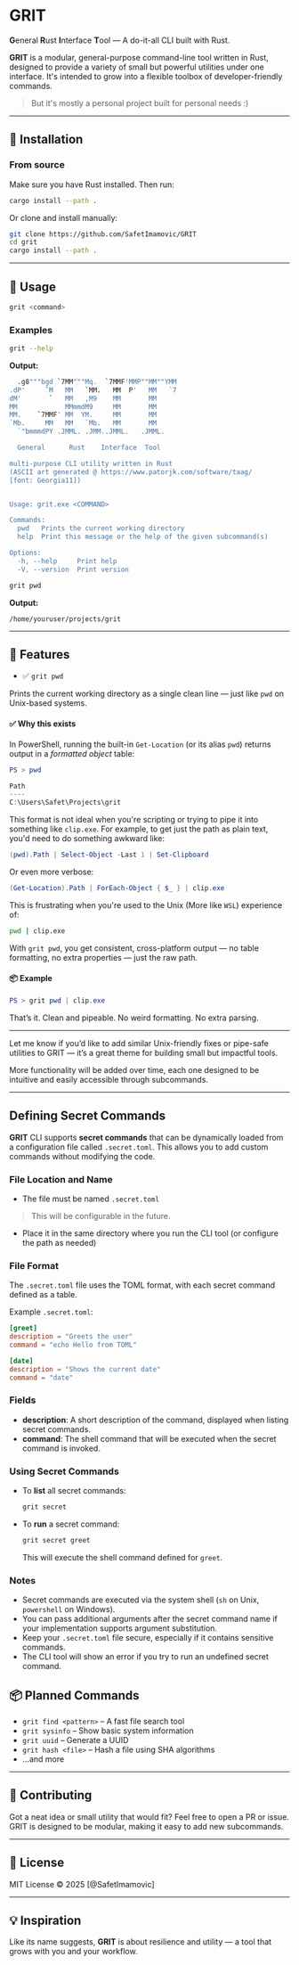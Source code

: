 # GRIT

**G**eneral **R**ust **I**nterface **T**ool — A do-it-all CLI built with Rust.

**GRIT** is a modular, general-purpose command-line tool written in Rust, designed to provide a variety of small but powerful utilities under one interface. It's intended to grow into a flexible toolbox of developer-friendly commands.

> But it's mostly a personal project built for personal needs :)

---

## 🚀 Installation

### From source

Make sure you have Rust installed. Then run:

```bash
cargo install --path .
````

Or clone and install manually:

```bash
git clone https://github.com/SafetImamovic/GRIT
cd grit
cargo install --path .
```

---

## 📝 Usage

```bash
grit <command>
```

### Examples

```bash
grit --help
```
**Output:**
```bash
  .g8"""bgd `7MM"""Mq.  `7MMF'MMP""MM""YMM
.dP'     `M   MM   `MM.   MM  P'   MM   `7
dM'       `   MM   ,M9    MM       MM
MM            MMmmdM9     MM       MM
MM.    `7MMF' MM  YM.     MM       MM
`Mb.     MM   MM   `Mb.   MM       MM
  `"bmmmdPY .JMML. .JMM..JMML.   .JMML.

  General      Rust    Interface  Tool

multi-purpose CLI utility written in Rust
(ASCII art generated @ https://www.patorjk.com/software/taag/
[font: Georgia11])


Usage: grit.exe <COMMAND>

Commands:
  pwd   Prints the current working directory
  help  Print this message or the help of the given subcommand(s)

Options:
  -h, --help     Print help
  -V, --version  Print version
```

```bash
grit pwd
```

**Output:**

```
/home/youruser/projects/grit
```

---



## 🔧 Features

- ✅ `grit pwd`

Prints the current working directory as a single clean line — just like `pwd` on Unix-based systems.

#### ✅ Why this exists

In PowerShell, running the built-in `Get-Location` (or its alias `pwd`) returns output in a *formatted object* table:

```powershell
PS > pwd

Path
----
C:\Users\Safet\Projects\grit
```

This format is not ideal when you're scripting or trying to pipe it into something like `clip.exe`. For example, to get just the path as plain text, you'd need to do something awkward like:

```powershell
(pwd).Path | Select-Object -Last 1 | Set-Clipboard
```

Or even more verbose:

```powershell
(Get-Location).Path | ForEach-Object { $_ } | clip.exe
```

This is frustrating when you're used to the Unix (More like `WSL`) experience of:

```bash
pwd | clip.exe
```

With `grit pwd`, you get consistent, cross-platform output — no table formatting, no extra properties — just the raw path.

#### 📦 Example

```powershell
PS > grit pwd | clip.exe
```

That’s it. Clean and pipeable. No weird formatting. No extra parsing.

---

Let me know if you’d like to add similar Unix-friendly fixes or pipe-safe utilities to GRIT — it’s a great theme for building small but impactful tools.


More functionality will be added over time, each one designed to be intuitive and easily accessible through subcommands.

---

## Defining Secret Commands

**GRIT** CLI supports **secret commands** that can be dynamically loaded from a configuration file called `.secret.toml`. This allows you to add custom commands without modifying the code.

### File Location and Name

* The file must be named `.secret.toml`
> This will be configurable in the future.
* Place it in the same directory where you run the CLI tool (or configure the path as needed)

### File Format

The `.secret.toml` file uses the TOML format, with each secret command defined as a table.

Example `.secret.toml`:

```toml
[greet]
description = "Greets the user"
command = "echo Hello from TOML"

[date]
description = "Shows the current date"
command = "date"
```

### Fields

* **description**: A short description of the command, displayed when listing secret commands.
* **command**: The shell command that will be executed when the secret command is invoked.

### Using Secret Commands

* To **list** all secret commands:

  ```bash
  grit secret
  ```

* To **run** a secret command:

  ```bash
  grit secret greet
  ```

  This will execute the shell command defined for `greet`.

### Notes

* Secret commands are executed via the system shell (`sh` on Unix, `powershell` on Windows).
* You can pass additional arguments after the secret command name if your implementation supports argument substitution.
* Keep your `.secret.toml` file secure, especially if it contains sensitive commands.
* The CLI tool will show an error if you try to run an undefined secret command.


## 📦 Planned Commands

* `grit find <pattern>` – A fast file search tool
* `grit sysinfo` – Show basic system information
* `grit uuid` – Generate a UUID
* `grit hash <file>` – Hash a file using SHA algorithms
* ...and more

---

## 🤝 Contributing

Got a neat idea or small utility that would fit? Feel free to open a PR or issue. GRIT is designed to be modular, making it easy to add new subcommands.

---

## 📄 License

MIT License © 2025 \[@SafetImamovic]

---

## 💡 Inspiration

Like its name suggests, **GRIT** is about resilience and utility — a tool that grows with you and your workflow.


